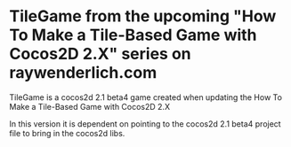 TileGame from the upcoming "How To Make a Tile-Based Game with Cocos2D 2.X" series on raywenderlich.com
========

TileGame is a cocos2d 2.1 beta4 game created when updating the How To Make a Tile-Based Game with Cocos2D 2.X

In this version it is dependent on pointing to the cocos2d 2.1 beta4 project file to bring in the cocos2d libs. 
